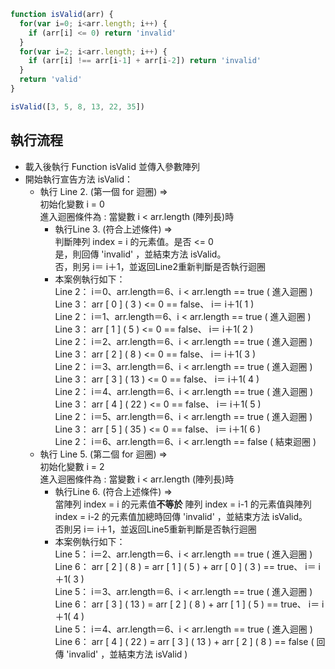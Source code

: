 ``` js
function isValid(arr) {
  for(var i=0; i<arr.length; i++) {
    if (arr[i] <= 0) return 'invalid'
  }
  for(var i=2; i<arr.length; i++) {
    if (arr[i] !== arr[i-1] + arr[i-2]) return 'invalid'
  }
  return 'valid'
}

isValid([3, 5, 8, 13, 22, 35])
```

## 執行流程
* 載入後執行 Function isValid 並傳入參數陣列  
* 開始執行宣告方法 isValid：  
	* 執行 Line 2. (第一個 for 迴圈) =>  
			初始化變數 i = 0  
			進入迴圈條件為 : 當變數 i < arr.length (陣列長)時  
		* 執行Line 3. (符合上述條件) =>  
			判斷陣列 index = i 的元素值。是否 <= 0  
			是，則回傳 'invalid' ，並結束方法 isValid。  
			否，則另 i＝ i＋1，並返回Line2重新判斷是否執行迴圈  
		* 本案例執行如下：  
			Line 2： i＝0、arr.length＝6、i < arr.length == true ( 進入迴圈 )  
			Line 3： arr [ 0 ] ( 3 ) <= 0  ==  false、 i＝ i＋1( 1 )  
			Line 2： i＝1、arr.length＝6、i < arr.length == true ( 進入迴圈 )  
			Line 3： arr [ 1 ] ( 5 ) <= 0   ==  false、 i＝ i＋1( 2 )  
			Line 2： i＝2、arr.length＝6、i < arr.length == true ( 進入迴圈 )  
			Line 3： arr [ 2 ] ( 8 ) <= 0  ==  false、 i＝ i＋1( 3 )  
			Line 2： i＝3、arr.length＝6、i < arr.length == true ( 進入迴圈 )  
			Line 3： arr [ 3 ] ( 13 ) <= 0  ==  false、 i＝ i＋1( 4 )  
			Line 2： i＝4、arr.length＝6、i < arr.length == true ( 進入迴圈 )  
			Line 3： arr [ 4 ] ( 22 ) <= 0  ==  false、 i＝ i＋1( 5 )  
			Line 2： i＝5、arr.length＝6、i < arr.length == true ( 進入迴圈 )  
			Line 3： arr [ 5 ] ( 35 ) <= 0  ==  false、 i＝ i＋1( 6 )  
			Line 2： i＝6、arr.length＝6、i < arr.length == false ( 結束迴圈 )  
	* 執行 Line 5. (第二個 for 迴圈) =>  
			初始化變數 i = 2  
			進入迴圈條件為 : 當變數 i < arr.length (陣列長)時  
		* 執行Line 6. (符合上述條件) =>  
			當陣列  index = i 的元素值**不等於** 陣列  index = i-1 的元素值與陣列 index = i-2 的元素值加總時回傳 'invalid' ，並結束方法 isValid。  
			否則另 i＝ i＋1，並返回Line5重新判斷是否執行迴圈  
		* 本案例執行如下：  
			Line 5： i＝2、arr.length＝6、i < arr.length == true ( 進入迴圈 )  
			Line 6： arr [ 2 ] ( 8 ) = arr [ 1 ] ( 5 ) + arr [ 0 ] ( 3 )  ==  true、 i＝ i＋1( 3 )  
			Line 5： i＝3、arr.length＝6、i < arr.length == true ( 進入迴圈 )  
			Line 6： arr [ 3 ] ( 13 ) = arr [ 2 ] ( 8 ) + arr [ 1 ] ( 5 )  ==  true、 i＝ i＋1( 4 )  
			Line 5： i＝4、arr.length＝6、i < arr.length == true ( 進入迴圈 )  
			Line 6： arr [ 4 ] ( 22 ) = arr [ 3 ] ( 13 ) + arr [ 2 ] ( 8 )  ==  false ( 回傳 'invalid' ，並結束方法 isValid )  
